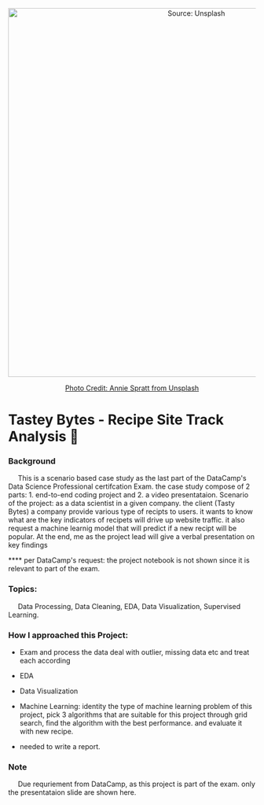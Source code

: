 <div align="center">
  <img src="annie-spratt-food.jpg" alt="Source: Unsplash" width= 750ptx> 
  
  [Photo Credit: Annie Spratt from Unsplash](URL "https://unsplash.com/photos/white-and-brown-dish-on-brown-plate-R3LcfTvcGWY")
</div>

    
# Tastey Bytes - Recipe Site Track Analysis 🚧

### Background 
&nbsp;&nbsp;&nbsp;&nbsp; This is a scenario based case study as the last part of the DataCamp's Data Science Professional certifcation Exam. 
the case study compose of 2 parts: 1. end-to-end coding project and  2. a video presentataion. 
Scenario of the project: as a data scientist in a given company. the client (Tasty Bytes) a company provide various type of recipts to users. it wants to know what are the key indicators of recipets will drive up website traffic. it also request a machine learnig model that will predict if a new recipt will be popular. 
At the end, me as the project lead will give a verbal presentation on key findings 

**** per DataCamp's request: the project notebook is not shown since it is relevant to part of the exam. 
### Topics:
&nbsp;&nbsp;&nbsp;&nbsp; Data Processing, Data Cleaning, EDA, Data Visualization, Supervised Learning. 

### How I approached this Project:
- Exam and process the data deal with outlier, missing data etc and treat each according
- EDA
- Data Visualization
- Machine Learning: identity the type of machine learning problem of this project, pick 3 algorithms that are suitable for this project through grid search, find the algorithm with the best performance. and evaluate it with new recipe.

- needed to write a report. 

### Note
&nbsp;&nbsp;&nbsp;&nbsp; Due requriement from DataCamp, as this project is part of the exam. only the presentataion slide are shown here. 
